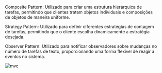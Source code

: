Composite Pattern: Utilizado para criar uma estrutura hierárquica de tarefas, permitindo que clientes tratem objetos individuais e composições de objetos de maneira uniforme.

Strategy Pattern: Utilizado para definir diferentes estratégias de contagem de tarefas, permitindo que o cliente escolha dinamicamente a estratégia desejada.

Observer Pattern: Utilizado para notificar observadores sobre mudanças no número de tarefas de texto, proporcionando uma forma flexível de reagir a eventos no sistema.

![mvc](https://github.com/alanfmorato/bertoti/assets/102003274/8c655a7b-1db4-4905-b98f-08bd6ccb55a9)
